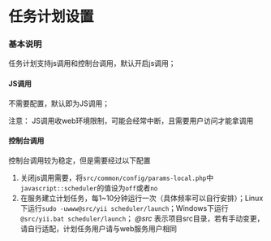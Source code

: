 # 任务计划设置

### 基本说明

任务计划支持js调用和控制台调用，默认开启js调用；


#### JS调用

不需要配置，默认即为JS调用；

注意：
JS调用收web环境限制，可能会经常中断，且需要用户访问才能拿调用

#### 控制台调用

控制台调用较为稳定，但是需要经过以下配置

1. 关闭js调用需要，将`src/common/config/params-local.php`中`javascript::scheduler`的值设为`off`或者`no`
2. 在服务建立计划任务，每1~10分钟运行一次（具体频率可以自行安排）；Linux下运行`sudo -uwww@src/yii scheduler/launch`；Windows下运行`@src/yii.bat scheduler/launch`； *@src* 表示项目src目录，若有手动变更，请自行适配，计划任务用户请与web服务用户相同